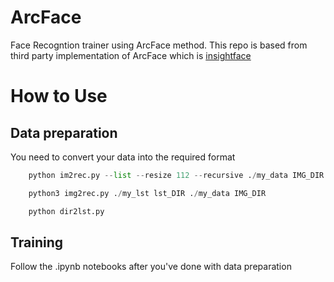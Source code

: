 # ArcFace

Face Recogntion trainer using ArcFace method. This repo is based from third party implementation of ArcFace which is [insightface](https://github.com/deepinsight/insightface/tree/master/recognition/arcface_torch)

# How to Use
## Data preparation

You need to convert your data into the required format

```python
    python im2rec.py --list --resize 112 --recursive ./my_data IMG_DIR
```

```python
    python3 img2rec.py ./my_lst lst_DIR ./my_data IMG_DIR
```

```python
    python dir2lst.py
```

## Training

Follow the .ipynb notebooks after you've done with data preparation